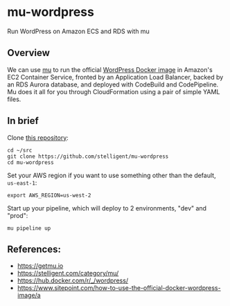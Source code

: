 # mu-wordpress

Run WordPress on Amazon ECS and RDS with mu

## Overview

We can use [mu](https://getmu.io) to run the official
[WordPress Docker image](https://hub.docker.com/r/_/wordpress/) in
Amazon's EC2 Container Service, fronted by an Application Load Balancer,
backed by an RDS Aurora database, and deployed with CodeBuild and
CodePipeline. Mu does it all for you through CloudFormation using a
pair of simple YAML files.

## In brief

Clone [this repository](https://github.com/stelligent/mu-wordpress):

    cd ~/src
    git clone https://github.com/stelligent/mu-wordpress
    cd mu-wordpress

Set your AWS region if you want to use something other than the default,
`us-east-1`:

    export AWS_REGION=us-west-2

Start up your pipeline, which will deploy to 2 environments, "dev" and
"prod":

    mu pipeline up

## References:

* https://getmu.io
* https://stelligent.com/category/mu/
* https://hub.docker.com/r/_/wordpress/
* https://www.sitepoint.com/how-to-use-the-official-docker-wordpress-image/a

